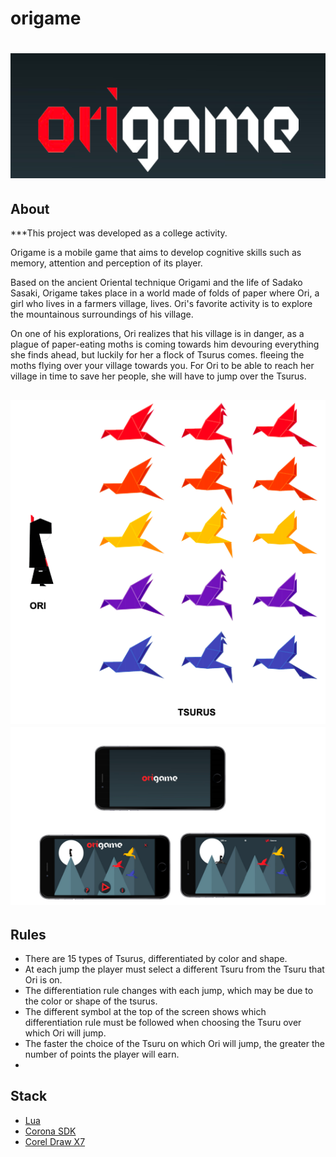 # origame

<h1 align="center">
    <img alt="Ori Logo" src="resources/images/ori-logo.png" height="200" style="width: 100vw;" />
</h1>

## About

\*\*\*This project was developed as a college activity.

Origame is a mobile game that aims to develop cognitive skills such as memory, attention and perception of its player.

Based on the ancient Oriental technique Origami and the life of Sadako Sasaki, Origame takes place in a world made of folds of paper where Ori,
a girl who lives in a farmers village, lives. Ori's favorite activity is to explore the mountainous surroundings of his village.

On one of his explorations, Ori realizes that his village is in danger, as a plague of paper-eating moths is coming towards him devouring everything she finds ahead,
but luckily for her a flock of Tsurus comes. fleeing the moths flying over your village towards you. For Ori to be able to reach her village in time to save her
people, she will have to jump over the Tsurus.

<h2 align="center">
  <img alt="Characters" src="resources/images/characters-examples.png"/>
  <br />
  <img alt="Screeshots" src="resources/images/screenshots.png"/>
</h2>

## Rules

- There are 15 types of Tsurus, differentiated by color and shape.
- At each jump the player must select a different Tsuru from the Tsuru
  that Ori is on.
- The differentiation rule changes with each jump, which may be due to the color or shape of the tsurus.
- The different symbol at the top of the screen shows which differentiation rule must be followed when choosing the Tsuru over which Ori will jump.
- The faster the choice of the Tsuru on which Ori will jump, the greater the number of points the player will earn.
-

## Stack

- [Lua](https://www.lua.org)
- [Corona SDK](https://coronalabs.com)
- [Corel Draw X7](https://www.coreldraw.com/br/)
